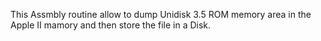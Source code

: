 This Assmbly routine allow to dump Unidisk 3.5 ROM memory area in the Apple II mamory and then store the file in a Disk.
